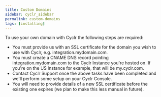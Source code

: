 ```yaml
---
title: Custom Domains
sidebar: cyclr_sidebar
permalink: custom-domains
tags: [installing]
---
```


To use your own domain with Cyclr the following steps are required:

* You must provide us with an SSL certificate for the domain you wish to use with Cyclr, e.g. integration.mydomain.com.
* You must create a CNAME DNS record pointing integration.mydomain.com to the Cyclr Instance you're hosted on. If you're on the US Instance for example, that will be my.cyclr.com.
* Contact Cyclr Support once the above tasks have been completed and we'll perform some setup on your Cyclr Console.
* You will need to provide details of a new SSL certificate before the existing one expires (we plan to make this less manual in future).
